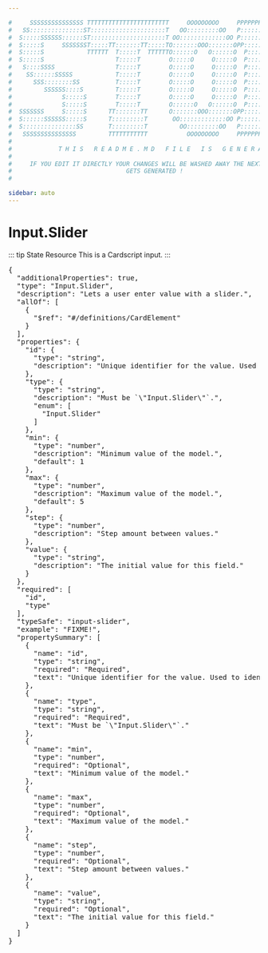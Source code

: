 ```yaml
---

#     SSSSSSSSSSSSSSS TTTTTTTTTTTTTTTTTTTTTTT     OOOOOOOOO     PPPPPPPPPPPPPPPPP    !!!  
#   SS:::::::::::::::ST:::::::::::::::::::::T   OO:::::::::OO   P::::::::::::::::P  !!:!! 
#  S:::::SSSSSS::::::ST:::::::::::::::::::::T OO:::::::::::::OO P::::::PPPPPP:::::P !:::! 
#  S:::::S     SSSSSSST:::::TT:::::::TT:::::TO:::::::OOO:::::::OPP:::::P     P:::::P!:::! 
#  S:::::S            TTTTTT  T:::::T  TTTTTTO::::::O   O::::::O  P::::P     P:::::P!:::! 
#  S:::::S                    T:::::T        O:::::O     O:::::O  P::::P     P:::::P!:::! 
#   S::::SSSS                 T:::::T        O:::::O     O:::::O  P::::PPPPPP:::::P !:::! 
#    SS::::::SSSSS            T:::::T        O:::::O     O:::::O  P:::::::::::::PP  !:::! 
#      SSS::::::::SS          T:::::T        O:::::O     O:::::O  P::::PPPPPPPPP    !:::! 
#         SSSSSS::::S         T:::::T        O:::::O     O:::::O  P::::P            !:::! 
#              S:::::S        T:::::T        O:::::O     O:::::O  P::::P            !!:!! 
#              S:::::S        T:::::T        O::::::O   O::::::O  P::::P             !!!   
#  SSSSSSS     S:::::S      TT:::::::TT      O:::::::OOO:::::::OPP::::::PP                 
#  S::::::SSSSSS:::::S      T:::::::::T       OO:::::::::::::OO P::::::::P           !!!  
#  S:::::::::::::::SS       T:::::::::T         OO:::::::::OO   P::::::::P          !!:!! 
#   SSSSSSSSSSSSSSS         TTTTTTTTTTT           OOOOOOOOO     PPPPPPPPPP           !!!  
#                                                                                          
#             T H I S   R E A D M E . M D   F I L E   I S   G E N E R A T E D !           
#                                                                                         
#     IF YOU EDIT IT DIRECTLY YOUR CHANGES WILL BE WASHED AWAY THE NEXT TIME THIS FILE  
#                                GETS GENERATED !
#                                                                                         

sidebar: auto
---
```


# Input.Slider

::: tip State Resource
This is a Cardscript input.
:::


<pre>
{
  "additionalProperties": true,
  "type": "Input.Slider",
  "description": "Lets a user enter value with a slider.",
  "allOf": [
    {
      "$ref": "#/definitions/CardElement"
    }
  ],
  "properties": {
    "id": {
      "type": "string",
      "description": "Unique identifier for the value. Used to identify collected input when the Submit action is performed."
    },
    "type": {
      "type": "string",
      "description": "Must be `\"Input.Slider\"`.",
      "enum": [
        "Input.Slider"
      ]
    },
    "min": {
      "type": "number",
      "description": "Minimum value of the model.",
      "default": 1
    },
    "max": {
      "type": "number",
      "description": "Maximum value of the model.",
      "default": 5
    },
    "step": {
      "type": "number",
      "description": "Step amount between values."
    },
    "value": {
      "type": "string",
      "description": "The initial value for this field."
    }
  },
  "required": [
    "id",
    "type"
  ],
  "typeSafe": "input-slider",
  "example": "FIXME!",
  "propertySummary": [
    {
      "name": "id",
      "type": "string",
      "required": "Required",
      "text": "Unique identifier for the value. Used to identify collected input when the Submit action is performed."
    },
    {
      "name": "type",
      "type": "string",
      "required": "Required",
      "text": "Must be `\"Input.Slider\"`."
    },
    {
      "name": "min",
      "type": "number",
      "required": "Optional",
      "text": "Minimum value of the model."
    },
    {
      "name": "max",
      "type": "number",
      "required": "Optional",
      "text": "Maximum value of the model."
    },
    {
      "name": "step",
      "type": "number",
      "required": "Optional",
      "text": "Step amount between values."
    },
    {
      "name": "value",
      "type": "string",
      "required": "Optional",
      "text": "The initial value for this field."
    }
  ]
}
</pre>

